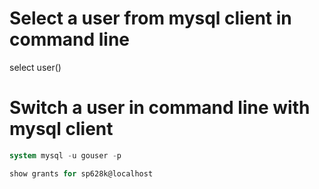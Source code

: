# Select a user from mysql client in command line
select user()

# Switch a user in command line with mysql client
```SQL
system mysql -u gouser -p

show grants for sp628k@localhost

```